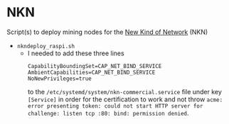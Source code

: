 # NKN

Script(s) to deploy mining nodes for the [New Kind of Network](https://nkn.org) (NKN)

  * `nkndeploy_raspi.sh`
    * I needed to add these three lines
      ```
      CapabilityBoundingSet=CAP_NET_BIND_SERVICE
      AmbientCapabilities=CAP_NET_BIND_SERVICE
      NoNewPrivileges=true
      ```
      to the `/etc/systemd/system/nkn-commercial.service` file under key `[Service]` in order for the certification to work and not throw `acme: error presenting token: could not start HTTP server for challenge: listen tcp :80: bind: permission denied`.
      
